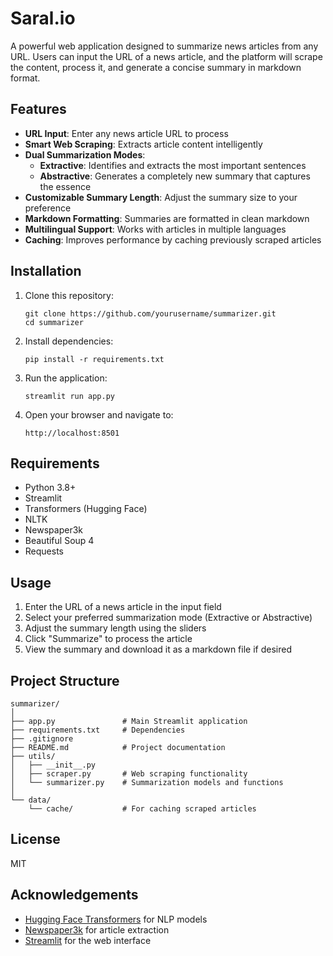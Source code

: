 # Saral.io

A powerful web application designed to summarize news articles from any URL. Users can input the URL of a news article, and the platform will scrape the content, process it, and generate a concise summary in markdown format.

## Features

- **URL Input**: Enter any news article URL to process
- **Smart Web Scraping**: Extracts article content intelligently
- **Dual Summarization Modes**:
  - **Extractive**: Identifies and extracts the most important sentences
  - **Abstractive**: Generates a completely new summary that captures the essence
- **Customizable Summary Length**: Adjust the summary size to your preference
- **Markdown Formatting**: Summaries are formatted in clean markdown
- **Multilingual Support**: Works with articles in multiple languages
- **Caching**: Improves performance by caching previously scraped articles

## Installation

1. Clone this repository:
   ```
   git clone https://github.com/yourusername/summarizer.git
   cd summarizer
   ```

2. Install dependencies:
   ```
   pip install -r requirements.txt
   ```

3. Run the application:
   ```
   streamlit run app.py
   ```

4. Open your browser and navigate to:
   ```
   http://localhost:8501
   ```

## Requirements

- Python 3.8+
- Streamlit
- Transformers (Hugging Face)
- NLTK
- Newspaper3k
- Beautiful Soup 4
- Requests

## Usage

1. Enter the URL of a news article in the input field
2. Select your preferred summarization mode (Extractive or Abstractive)
3. Adjust the summary length using the sliders
4. Click "Summarize" to process the article
5. View the summary and download it as a markdown file if desired

## Project Structure

```
summarizer/
│
├── app.py               # Main Streamlit application
├── requirements.txt     # Dependencies
├── .gitignore          
├── README.md            # Project documentation
├── utils/
│   ├── __init__.py
│   ├── scraper.py       # Web scraping functionality
│   └── summarizer.py    # Summarization models and functions
│
└── data/
    └── cache/           # For caching scraped articles
```

## License

MIT

## Acknowledgements

- [Hugging Face Transformers](https://huggingface.co/transformers/) for NLP models
- [Newspaper3k](https://newspaper.readthedocs.io/) for article extraction
- [Streamlit](https://streamlit.io/) for the web interface
